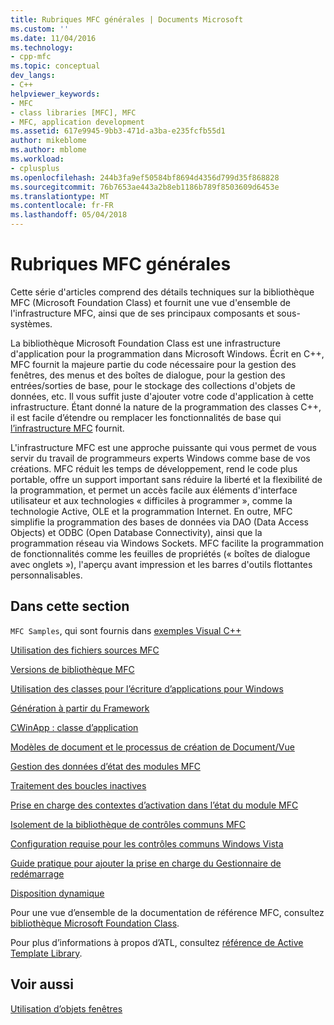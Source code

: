 ```yaml
---
title: Rubriques MFC générales | Documents Microsoft
ms.custom: ''
ms.date: 11/04/2016
ms.technology:
- cpp-mfc
ms.topic: conceptual
dev_langs:
- C++
helpviewer_keywords:
- MFC
- class libraries [MFC], MFC
- MFC, application development
ms.assetid: 617e9945-9bb3-471d-a3ba-e235fcfb55d1
author: mikeblome
ms.author: mblome
ms.workload:
- cplusplus
ms.openlocfilehash: 244b3fa9ef50584bf8694d4356d799d35f868828
ms.sourcegitcommit: 76b7653ae443a2b8eb1186b789f8503609d6453e
ms.translationtype: MT
ms.contentlocale: fr-FR
ms.lasthandoff: 05/04/2018
---
```

# <a name="general-mfc-topics"></a>Rubriques MFC générales
Cette série d'articles comprend des détails techniques sur la bibliothèque MFC (Microsoft Foundation Class) et fournit une vue d'ensemble de l'infrastructure MFC, ainsi que de ses principaux composants et sous-systèmes.  
  
 La bibliothèque Microsoft Foundation Class est une infrastructure d'application pour la programmation dans Microsoft Windows. Écrit en C++, MFC fournit la majeure partie du code nécessaire pour la gestion des fenêtres, des menus et des boîtes de dialogue, pour la gestion des entrées/sorties de base, pour le stockage des collections d'objets de données, etc. Il vous suffit juste d'ajouter votre code d'application à cette infrastructure. Étant donné la nature de la programmation des classes C++, il est facile d’étendre ou remplacer les fonctionnalités de base qui [l’infrastructure MFC](../mfc/framework-mfc.md) fournit.  
  
 L'infrastructure MFC est une approche puissante qui vous permet de vous servir du travail de programmeurs experts Windows comme base de vos créations. MFC réduit les temps de développement, rend le code plus portable, offre un support important sans réduire la liberté et la flexibilité de la programmation, et permet un accès facile aux éléments d'interface utilisateur et aux technologies « difficiles à programmer », comme la technologie Active, OLE et la programmation Internet. En outre, MFC simplifie la programmation des bases de données via DAO (Data Access Objects) et ODBC (Open Database Connectivity), ainsi que la programmation réseau via Windows Sockets. MFC facilite la programmation de fonctionnalités comme les feuilles de propriétés (« boîtes de dialogue avec onglets »), l'aperçu avant impression et les barres d'outils flottantes personnalisables.  
  
## <a name="in-this-section"></a>Dans cette section  
 `MFC Samples`, qui sont fournis dans [exemples Visual C++](../visual-cpp-samples.md)  
  
 [Utilisation des fichiers sources MFC](../mfc/using-the-mfc-source-files.md)  
  
 [Versions de bibliothèque MFC](../mfc/mfc-library-versions.md)  
  
 [Utilisation des classes pour l’écriture d’applications pour Windows](../mfc/using-the-classes-to-write-applications-for-windows.md)  
  
 [Génération à partir du Framework](../mfc/building-on-the-framework.md)  
  
 [CWinApp : classe d’application](../mfc/cwinapp-the-application-class.md)  
  
 [Modèles de document et le processus de création de Document/Vue](../mfc/document-templates-and-the-document-view-creation-process.md)  
  
 [Gestion des données d’état des modules MFC](../mfc/managing-the-state-data-of-mfc-modules.md)  
  
 [Traitement des boucles inactives](../mfc/idle-loop-processing.md)  
  
 [Prise en charge des contextes d’activation dans l’état du module MFC](../mfc/support-for-activation-contexts-in-the-mfc-module-state.md)  
  
 [Isolement de la bibliothèque de contrôles communs MFC](../mfc/isolation-of-the-mfc-common-controls-library.md)  
  
 [Configuration requise pour les contrôles communs Windows Vista](../mfc/build-requirements-for-windows-vista-common-controls.md)  
  
 [Guide pratique pour ajouter la prise en charge du Gestionnaire de redémarrage](../mfc/how-to-add-restart-manager-support.md)  
  
 [Disposition dynamique](../mfc/dynamic-layout.md)  
  
 Pour une vue d’ensemble de la documentation de référence MFC, consultez [bibliothèque Microsoft Foundation Class](../mfc/mfc-desktop-applications.md).  
  
 Pour plus d’informations à propos d’ATL, consultez [référence de Active Template Library](../atl/atl-class-overview.md).  
  
## <a name="see-also"></a>Voir aussi  
 [Utilisation d’objets fenêtres](../mfc/working-with-window-objects.md)


